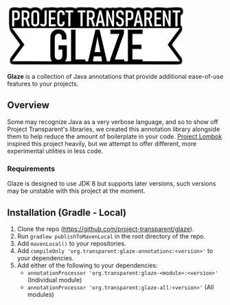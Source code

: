 ![Glaze](https://github.com/project-transparent/glaze/blob/main/glaze.png)

**Glaze** is a collection of Java annotations that provide additional ease-of-use features to your projects.

## Overview

Some may recognize Java as a very verbose language, and so to show off Project Transparent's libraries, we created this annotation library alongside them to help reduce the amount of boilerplate in your code. [Project Lombok](https://github.com/rzwitserloot/lombok) inspired this project heavily, but we attempt to offer different, more experimental utilities in less code.

### Requirements
Glaze is designed to use JDK 8 but supports later versions, such versions may be unstable with this project at the moment.

## Installation (Gradle - Local)

1. Clone the repo (https://github.com/project-transparent/glaze).
2. Run `gradlew publishToMavenLocal` in the root directory of the repo.
3. Add `mavenLocal()` to your repositories.
4. Add `compileOnly 'org.transparent:glaze-annotations:<version>'` to your dependencies.
5. Add either of the following to your dependencies: 
    - `annotationProcessor 'org.transparent:glaze-<module>:<version>'` (Individual module)
    - `annotationProcessor 'org.transparent:glaze-all:<version>'` (All modules)
